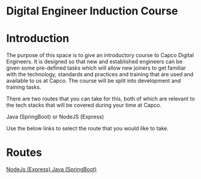# Digital Engineer Induction Course

# Introduction

The purpose of this space is to give an introductory course to Capco Digital Engineers. It is designed so that new and established engineers can be given some pre-defined tasks which will allow new joiners to get familiar with the technology, standards and practices and training that are used and available to us at Capco. The course will be split into development and training tasks. 

There are two routes that you can take for this, both of which are relevant to the tech stacks that will be covered during your time at Capco.
 
Java (SpringBoot) or NodeJS (Express)

Use the below links to select the route that you would like to take.

# Routes

[NodeJs (Express) ](node/README.md)
[Java (SpringBoot) ](java/README.md)

